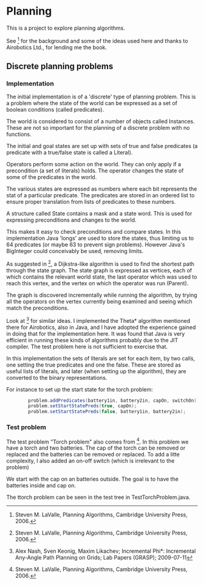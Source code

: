 # Planning

This is a project to explore planning algorithms.

See [^1] for the background and some of the ideas used here and thanks to Airobotics Ltd., for lending me the book.

## Discrete planning problems

### Implementation
The initial implementation is of a 'discrete' type of planning problem. This is a problem where the state
of the world can be expressed as a set of boolean conditions (called predicates).

The world is considered to consist of a number of objects called Instances. These are not so important for the 
planning of a discrete problem with no functions.

The initial and goal states are set up with sets of true and false predicates (a predicate with a true/false state 
is called a Literal).

Operators perform some action on the world. They can only apply if a precondition (a set of literals) holds. 
The operator changes the state of some of the predicates in the world.

The various states are expressed as numbers where each bit represents the stat of a particular predicate. 
The predicates are stored in an ordered list to ensure proper translation from lists of predicates to these
numbers.

A structure called State contains a mask and a state word. This is used for expressing preconditions and changes
to the world.

This makes it easy to check preconditions and compare states. 
In this implementation Java 'longs' are used to store the states, thus limiting us to 64 predicates 
(or maybe 63 to prevent sign problems). However Java's BigInteger could conceivably be used, removing limits.

As suggested in [^1], a Dijkstra-like algorithm is used to find the shortest path through the state graph.
The state graph is expressed as vertices, each of which contains the relevant world state, the last operator which 
was used to reach this vertex, and the vertex on which the operator was run (Parent).

The graph is discovered incrementally while running the algorithm, by trying all the operators on the vertex 
currently being examined and seeing which match the preconditions.

Look at [^2] for similar ideas. I implemented the Theta* algorithm mentioned there for Airobotics, also in Java,
and I have adopted the experience gained in doing that for the implementation here. It was found that Java
is very efficient in running these kinds of algorithms probably due to the JIT compiler. The test problem here is 
not sufficient to exercise that.

In this implementation the sets of literals are set for each item, by two calls, one setting the true predicates
and one the false. These are stored as useful lists of literals, and later (when setting up the algorithm), 
they are converted to the binary representations.

For instance to set up the start state for the torch problem:
```java
        problem.addPredicates(battery1in, battery2in, capOn, switchOn);
        problem.setStartStatePreds(true, capOn);
        problem.setStartStatePreds(false, battery1in, battery2in);
```

### Test problem
The test problem "Torch problem" also comes from [^1]. In this problem we have a torch and two batteries.
The cap of the torch can be removed or replaced and the batteries can be removed or replaced. To add a litte
complexity, I also added an on-off switch (which is irrelevant to the problem)

We start with the cap on an batteries outside. The goal is to have the batteries inside and cap on.

The ttorch problem can be seen in the test tree in TestTorchProblem.java.

[^1]: Steven M. LaValle, Planning Algorithms, Cambridge University Press, 2006.

[^2]: Alex Nash, Sven Keonig, Maxim Likachev; Incremental Phi*: 
Incremental Any-Angle Path Planning on Grids; Lab Papers (GRASP); 2009-07-11
